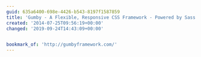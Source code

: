 ```yaml
---
guid: 635a6400-698e-4426-b543-8197f1587859
title: 'Gumby - A Flexible, Responsive CSS Framework - Powered by Sass'
created: '2014-07-25T09:56:19+00:00'
changed: '2019-09-24T14:43:09+00:00'


bookmark_of: 'http://gumbyframework.com/'
---
```





